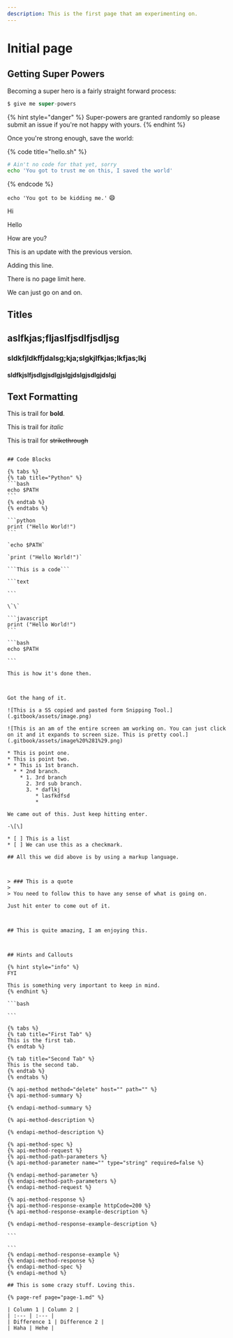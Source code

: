 ```yaml
---
description: This is the first page that am experimenting on.
---
```


# Initial page

## Getting Super Powers

Becoming a super hero is a fairly straight forward process:

```groovy
$ give me super-powers
```

{% hint style="danger" %}
 Super-powers are granted randomly so please submit an issue if you're not happy with yours.
{% endhint %}

Once you're strong enough, save the world:

{% code title="hello.sh" %}
```bash
# Ain't no code for that yet, sorry
echo 'You got to trust me on this, I saved the world'
```
{% endcode %}

`echo 'You got to be kidding me.'` 😄 

Hi 

Hello

How are you?

This is an update with the previous version.



Adding this line.





There is no page limit here.

We can just go on and on.

## Titles

## aslfkjas;fljaslfjsdlfjsdljsg

### sldkfjldkffjdalsg;kja;slgkjlfkjas;lkfjas;lkj

#### sldfkjslfjsdlgjsdlgjslgjdslgjsdlgjdslgj



## Text Formatting

This is trail for **bold**.

This is trail for _italic_

This is trail for ~~strikethrough~~

~~~~

## Code Blocks

{% tabs %}
{% tab title="Python" %}
```bash
echo $PATH
```
{% endtab %}
{% endtabs %}

```python
print ("Hello World!")
```

`echo $PATH`

`print ("Hello World!")`

```This is a code```

```text

```

\`\`

```javascript
print ("Hello World!")
```

```bash
echo $PATH

```

This is how it's done then.



Got the hang of it.

![This is a SS copied and pasted form Snipping Tool.](.gitbook/assets/image.png)

![This is an am of the entire screen am working on. You can just click on it and it expands to screen size. This is pretty cool.](.gitbook/assets/image%20%281%29.png)

* This is point one.
* This is point two.
* * This is 1st branch.
  * * 2nd branch.
    * 1. 3rd branch
      2. 3rd sub branch.
      3. * daflkj
         * lasfkdfsd
         * 

We came out of this. Just keep hitting enter.

-\[\]

* [ ] This is a list
* [ ] We can use this as a checkmark.

## All this we did above is by using a markup language.



> ### This is a quote
>
> You need to follow this to have any sense of what is going on.

Just hit enter to come out of it.



## This is quite amazing, I am enjoying this.



## Hints and Callouts

{% hint style="info" %}
FYI

This is something very important to keep in mind.
{% endhint %}

```bash

```

{% tabs %}
{% tab title="First Tab" %}
This is the first tab.
{% endtab %}

{% tab title="Second Tab" %}
This is the second tab.
{% endtab %}
{% endtabs %}

{% api-method method="delete" host="" path="" %}
{% api-method-summary %}

{% endapi-method-summary %}

{% api-method-description %}

{% endapi-method-description %}

{% api-method-spec %}
{% api-method-request %}
{% api-method-path-parameters %}
{% api-method-parameter name="" type="string" required=false %}

{% endapi-method-parameter %}
{% endapi-method-path-parameters %}
{% endapi-method-request %}

{% api-method-response %}
{% api-method-response-example httpCode=200 %}
{% api-method-response-example-description %}

{% endapi-method-response-example-description %}

```

```
{% endapi-method-response-example %}
{% endapi-method-response %}
{% endapi-method-spec %}
{% endapi-method %}

## This is some crazy stuff. Loving this.

{% page-ref page="page-1.md" %}

| Column 1 | Column 2 |
| :--- | :--- |
| Difference 1 | Difference 2 |
| Haha | Hehe |











































































































